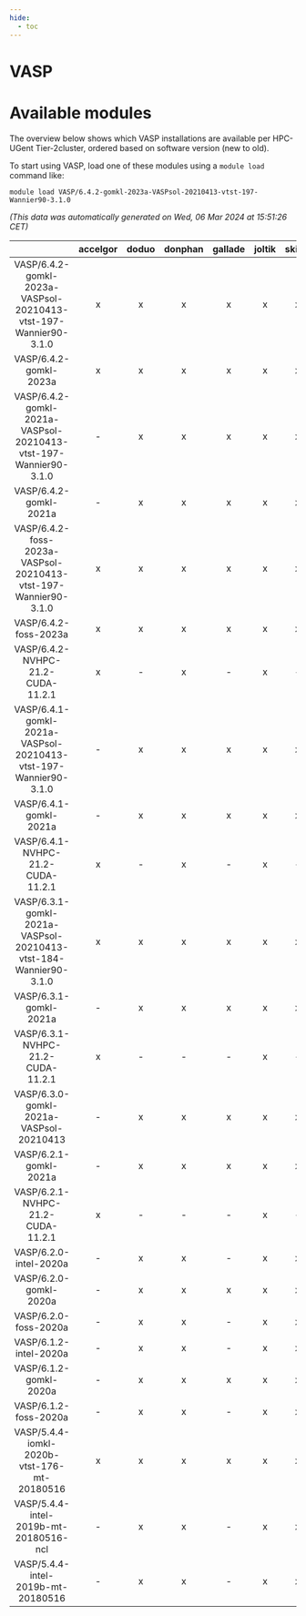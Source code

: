 ```yaml
---
hide:
  - toc
---
```


VASP
====

# Available modules


The overview below shows which VASP installations are available per HPC-UGent Tier-2cluster, ordered based on software version (new to old).

To start using VASP, load one of these modules using a `module load` command like:

```shell
module load VASP/6.4.2-gomkl-2023a-VASPsol-20210413-vtst-197-Wannier90-3.1.0
```

*(This data was automatically generated on Wed, 06 Mar 2024 at 15:51:26 CET)*  

| |accelgor|doduo|donphan|gallade|joltik|skitty|
| :---: | :---: | :---: | :---: | :---: | :---: | :---: |
|VASP/6.4.2-gomkl-2023a-VASPsol-20210413-vtst-197-Wannier90-3.1.0|x|x|x|x|x|x|
|VASP/6.4.2-gomkl-2023a|x|x|x|x|x|x|
|VASP/6.4.2-gomkl-2021a-VASPsol-20210413-vtst-197-Wannier90-3.1.0|-|x|x|x|x|x|
|VASP/6.4.2-gomkl-2021a|-|x|x|x|x|x|
|VASP/6.4.2-foss-2023a-VASPsol-20210413-vtst-197-Wannier90-3.1.0|x|x|x|x|x|x|
|VASP/6.4.2-foss-2023a|x|x|x|x|x|x|
|VASP/6.4.2-NVHPC-21.2-CUDA-11.2.1|x|-|x|-|x|-|
|VASP/6.4.1-gomkl-2021a-VASPsol-20210413-vtst-197-Wannier90-3.1.0|-|x|x|x|x|x|
|VASP/6.4.1-gomkl-2021a|-|x|x|x|x|x|
|VASP/6.4.1-NVHPC-21.2-CUDA-11.2.1|x|-|x|-|x|-|
|VASP/6.3.1-gomkl-2021a-VASPsol-20210413-vtst-184-Wannier90-3.1.0|x|x|x|x|x|x|
|VASP/6.3.1-gomkl-2021a|-|x|x|x|x|x|
|VASP/6.3.1-NVHPC-21.2-CUDA-11.2.1|x|-|-|-|x|-|
|VASP/6.3.0-gomkl-2021a-VASPsol-20210413|-|x|x|x|x|x|
|VASP/6.2.1-gomkl-2021a|-|x|x|x|x|x|
|VASP/6.2.1-NVHPC-21.2-CUDA-11.2.1|x|-|-|-|x|-|
|VASP/6.2.0-intel-2020a|-|x|x|-|x|x|
|VASP/6.2.0-gomkl-2020a|-|x|x|x|x|x|
|VASP/6.2.0-foss-2020a|-|x|x|-|x|x|
|VASP/6.1.2-intel-2020a|-|x|x|-|x|x|
|VASP/6.1.2-gomkl-2020a|-|x|x|x|x|x|
|VASP/6.1.2-foss-2020a|-|x|x|-|x|x|
|VASP/5.4.4-iomkl-2020b-vtst-176-mt-20180516|x|x|x|x|x|x|
|VASP/5.4.4-intel-2019b-mt-20180516-ncl|-|x|x|-|x|x|
|VASP/5.4.4-intel-2019b-mt-20180516|-|x|x|-|x|x|
